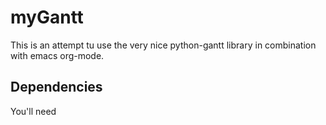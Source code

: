 # myGantt

This is an attempt tu use the very nice python-gantt library in combination with emacs org-mode.

## Dependencies
You'll need 
